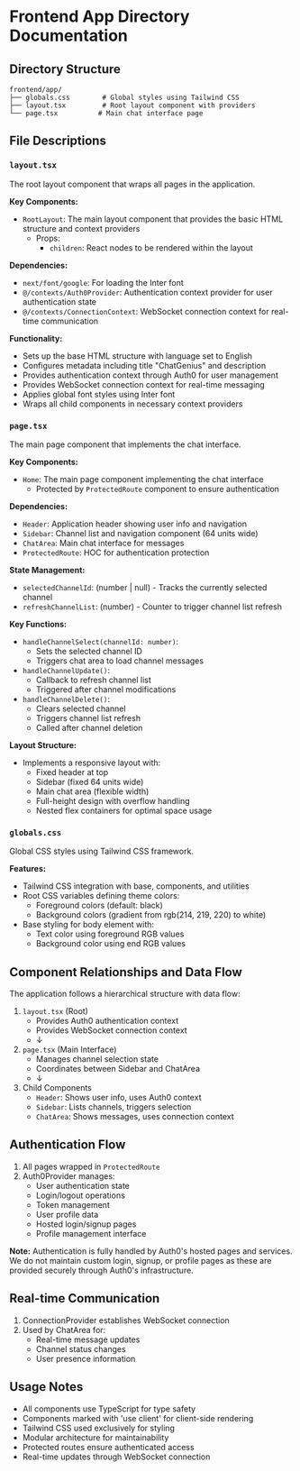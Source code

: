 # Frontend App Directory Documentation

## Directory Structure
```
frontend/app/
├── globals.css        # Global styles using Tailwind CSS
├── layout.tsx         # Root layout component with providers
└── page.tsx          # Main chat interface page
```

## File Descriptions

### `layout.tsx`
The root layout component that wraps all pages in the application.

**Key Components:**
- `RootLayout`: The main layout component that provides the basic HTML structure and context providers
  - Props:
    - `children`: React nodes to be rendered within the layout

**Dependencies:**
- `next/font/google`: For loading the Inter font
- `@/contexts/Auth0Provider`: Authentication context provider for user authentication state
- `@/contexts/ConnectionContext`: WebSocket connection context for real-time communication

**Functionality:**
- Sets up the base HTML structure with language set to English
- Configures metadata including title "ChatGenius" and description
- Provides authentication context through Auth0 for user management
- Provides WebSocket connection context for real-time messaging
- Applies global font styles using Inter font
- Wraps all child components in necessary context providers

### `page.tsx`
The main page component that implements the chat interface.

**Key Components:**
- `Home`: The main page component implementing the chat interface
  - Protected by `ProtectedRoute` component to ensure authentication

**Dependencies:**
- `Header`: Application header showing user info and navigation
- `Sidebar`: Channel list and navigation component (64 units wide)
- `ChatArea`: Main chat interface for messages
- `ProtectedRoute`: HOC for authentication protection

**State Management:**
- `selectedChannelId`: (number | null) - Tracks the currently selected channel
- `refreshChannelList`: (number) - Counter to trigger channel list refresh

**Key Functions:**
- `handleChannelSelect(channelId: number)`: 
  - Sets the selected channel ID
  - Triggers chat area to load channel messages
- `handleChannelUpdate()`: 
  - Callback to refresh channel list
  - Triggered after channel modifications
- `handleChannelDelete()`: 
  - Clears selected channel
  - Triggers channel list refresh
  - Called after channel deletion

**Layout Structure:**
- Implements a responsive layout with:
  - Fixed header at top
  - Sidebar (fixed 64 units wide)
  - Main chat area (flexible width)
  - Full-height design with overflow handling
  - Nested flex containers for optimal space usage

### `globals.css`
Global CSS styles using Tailwind CSS framework.

**Features:**
- Tailwind CSS integration with base, components, and utilities
- Root CSS variables defining theme colors:
  - Foreground colors (default: black)
  - Background colors (gradient from rgb(214, 219, 220) to white)
- Base styling for body element with:
  - Text color using foreground RGB values
  - Background color using end RGB values

## Component Relationships and Data Flow

The application follows a hierarchical structure with data flow:

1. `layout.tsx` (Root)
   - Provides Auth0 authentication context
   - Provides WebSocket connection context
   - ↓
2. `page.tsx` (Main Interface)
   - Manages channel selection state
   - Coordinates between Sidebar and ChatArea
   - ↓
3. Child Components
   - `Header`: Shows user info, uses Auth0 context
   - `Sidebar`: Lists channels, triggers selection
   - `ChatArea`: Shows messages, uses connection context

## Authentication Flow

1. All pages wrapped in `ProtectedRoute`
2. Auth0Provider manages:
   - User authentication state
   - Login/logout operations
   - Token management
   - User profile data
   - Hosted login/signup pages
   - Profile management interface

**Note:** Authentication is fully handled by Auth0's hosted pages and services. We do not maintain custom login, signup, or profile pages as these are provided securely through Auth0's infrastructure.

## Real-time Communication

1. ConnectionProvider establishes WebSocket connection
2. Used by ChatArea for:
   - Real-time message updates
   - Channel status changes
   - User presence information

## Usage Notes
- All components use TypeScript for type safety
- Components marked with 'use client' for client-side rendering
- Tailwind CSS used exclusively for styling
- Modular architecture for maintainability
- Protected routes ensure authenticated access
- Real-time updates through WebSocket connection 